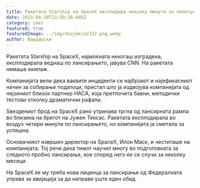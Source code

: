 ```yaml
---
title: Ракетата Starship на SpaceX експлодира неколку минути по полетувањето
date: 2023-04-20T23:59:20.045Z
category: свет
featured: true
featuredImage: ../img/dsajkeja2332.png.webp
author: Вардарски
---
```


Ракетата Starship на SpaceX, најмоќната некогаш изградена, експлодирала веднаш по лансирањето, јавува CNN. На ракетата немаше екипаж.

Компанијата вели дека ваквите инциденти се најбрзиот и најефикасниот начин за собирање податоци, пристап што ја издвојува компанијата од нејзиниот близок партнер НАСА, која претпочита бавни, методички тестови отколку драматични рафали.

Ѕвездениот брод на SpaceX рано утринава тргна од лансирната рампа во близина на брегот на Јужен Тексас. Ракетата експлодирала во воздух четири минути по лансирањето, но компанијата ја сметала за успешна.

Основачкиот извршен директор на SpaceX, Илон Маск, и честиташе на компанијата. Тој рече дека тимот научил многу во подготовката за следното пробно лансирање, кое според него ќе се случи за неколку месеци.

На SpaceX ќе му треба нова лиценца за лансирање од Федералната управа за авијација за да направи уште еден обид.
